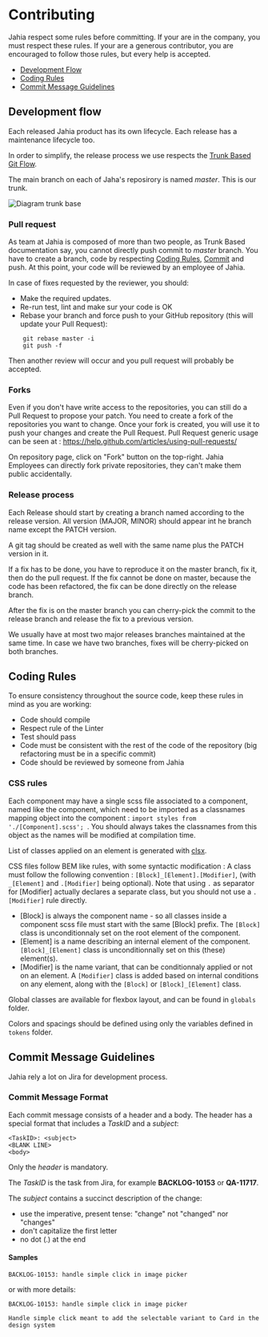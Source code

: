 # Contributing

Jahia respect some rules before committing. If your are in the company, you must respect these rules.
If your are a generous contributor, you are encouraged to follow those rules, but every help is accepted.

-   [Development Flow](#development-flow)
-   [Coding Rules](#rules)
-   [Commit Message Guidelines](#commit)

## <a name="development-flow"></a> Development flow

Each released Jahia product has its own lifecycle. Each release has a maintenance lifecycle too.

In order to simplify, the release process we use respects the [Trunk Based Git Flow](https://trunkbaseddevelopment.com/).

The main branch on each of Jaha's reposirory is named _master_. This is our trunk.

![Diagram trunk base](https://trunkbaseddevelopment.com/trunk1.png)

### Pull request

As team at Jahia is composed of more than two people, as Trunk Based documentation say, you cannot directly push commit to _master_ branch. You have to create a branch, code by respecting [Coding Rules](#rules), [Commit](#commit) and push. At this point, your code will be reviewed by an employee of Jahia.

In case of fixes requested by the reviewer, you should:

-   Make the required updates.
-   Re-run test, lint and make sur your code is OK
-   Rebase your branch and force push to your GitHub repository (this will update your Pull Request):

```
    git rebase master -i
    git push -f
```

Then another review will occur and you pull request will probably be accepted.

### Forks

Even if you don't have write access to the repositories, you can still do a Pull Request to propose your patch. You need to create a fork of the repositories you want to change. Once your fork is created, you will use it to push your changes and create the Pull Request. Pull Request generic usage can be seen at : https://help.github.com/articles/using-pull-requests/

On repository page, click on "Fork" button on the top-right. Jahia Employees can directly fork private repositories, they can't make them public accidentally.

### Release process

Each Release should start by creating a branch named according to the release version. All version (MAJOR, MINOR) should appear int he branch name except the PATCH version.

A git tag should be created as well with the same name plus the PATCH version in it.

If a fix has to be done, you have to reproduce it on the master branch, fix it, then do the pull request. If the fix cannot be done on master, because the code has been refactored, the fix can be done directly on the release branch.

After the fix is on the master branch you can cherry-pick the commit to the release branch and release the fix to a previous version.

We usually have at most two major releases branches maintained at the same time. In case we have two branches, fixes will be cherry-picked on both branches.

## <a name="rules"></a> Coding Rules

To ensure consistency throughout the source code, keep these rules in mind as you are working:

-   Code should compile
-   Respect rule of the Linter
-   Test should pass
-   Code must be consistent with the rest of the code of the repository (big refactoring must be in a specific commit)
-   Code should be reviewed by someone from Jahia

### CSS rules

Each component may have a single scss file associated to a component, named like the component, which need to be imported as a classnames mapping object into the component : `import styles from './[Component].scss';
`. You should always takes the classnames from this object as the names will be modified at compilation time.

List of classes applied on an element is generated with [clsx](https://www.npmjs.com/package/clsx).

CSS files follow BEM like rules, with some syntactic modification : A class must follow the following convention : `[Block]_[Element].[Modifier]`, (with `_[Element]` and `.[Modifier]` being optional). 
Note that using `.` as separator for [Modifier] actually declares a separate class, but you should not use a `.[Modifier]` rule directly.

- [Block] is always the component name - so all classes inside a component scss file must start with the same [Block] prefix. The `[Block]` class is unconditionnaly set on the root element of the component.
- [Element] is a name describing an internal element of the component. `[Block]_[Element]` class is unconditionnally set on this (these) element(s). 
- [Modifier] is the name variant, that can be conditionnaly applied or not on an element. A `[Modifier]` class is added based on internal conditions on any element, along with the `[Block]` or `[Block]_[Element]` class.

Global classes are available for flexbox layout, and can be found in `globals` folder. 

Colors and spacings should be defined using only the variables defined in `tokens` folder. 

## <a name="commit"></a> Commit Message Guidelines

Jahia rely a lot on Jira for development process.

### Commit Message Format

Each commit message consists of a header and a body. The header has a special format that includes a _TaskID_ and a _subject_:

```
<TaskID>: <subject>
<BLANK LINE>
<body>
```

Only the _header_ is mandatory.

The _TaskID_ is the task from Jira, for example **BACKLOG-10153** or **QA-11717**.

The _subject_ contains a succinct description of the change:

-   use the imperative, present tense: "change" not "changed" nor "changes"
-   don't capitalize the first letter
-   no dot (.) at the end

#### Samples

```
BACKLOG-10153: handle simple click in image picker
```

or with more details:

```
BACKLOG-10153: handle simple click in image picker

Handle simple click meant to add the selectable variant to Card in the design system
```
